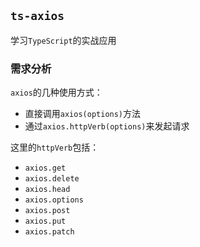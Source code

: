 ## `ts-axios`
学习`TypeScript`的实战应用

### 需求分析
`axios`的几种使用方式：  
* 直接调用`axios(options)`方法
* 通过`axios.httpVerb(options)`来发起请求

这里的`httpVerb`包括： 
* `axios.get`
* `axios.delete`
* `axios.head`
* `axios.options`
* `axios.post`
* `axios.put`
* `axios.patch`
